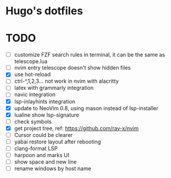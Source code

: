 # Hugo's dotfiles

# TODO
- [ ] customize FZF search rules in terminal, it can be the same as telescope.lua
- [ ] nvim entry telescope doesn't show hidden files
- [x] use hot-reload
- [ ] ctrl-^,1,2,3... not work in nvim with alacritty
- [ ] latex with grammarly integration
- [ ] navic integration
- [x] lsp-inlayhints integration
- [x] update to NeoVim 0.8, using mason instead of lsp-installer
- [x] lualine show lsp-signature
- [ ] check symbols
- [x] get project tree, ref: https://github.com/ray-x/nvim
- [ ] Cursor could be clearer
- [ ] yabai restore layout after rebooting
- [ ] clang-format LSP
- [ ] harpoon and marks UI
- [ ] show space and new line
- [ ] rename windows by host name
